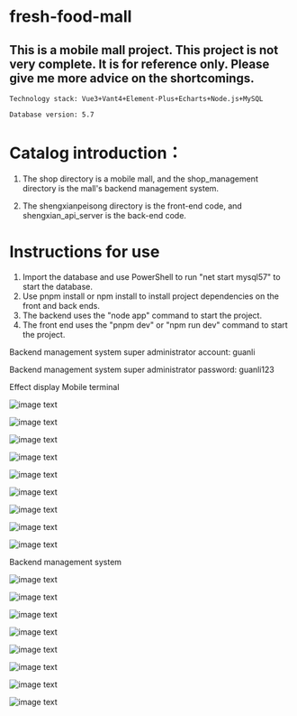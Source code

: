 # fresh-food-mall
##  This is a mobile mall project. This project is not very complete. It is for reference only. Please give me more advice on the shortcomings.

```
Technology stack: Vue3+Vant4+Element-Plus+Echarts+Node.js+MySQL
```

```
Database version: 5.7
```

# Catalog introduction：

1. The shop directory is a mobile mall, and the shop_management directory is the mall's backend management system.

2. The shengxianpeisong directory is the front-end code, and shengxian_api_server is the back-end code.

# Instructions for use

1. Import the database and use PowerShell to run "net start mysql57" to start the database.
2. Use pnpm install or npm install to install project dependencies on the front and back ends.
3. The backend uses the "node app" command to start the project.
4. The front end uses the "pnpm dev" or "npm run dev" command to start the project.



Backend management system super administrator account: guanli

Backend management system super administrator password: guanli123




Effect display
Mobile terminal

![image text](https://github.com/yangliang200517/images/blob/main/q1.jpg)

![image text](https://github.com/yangliang200517/images/blob/main/q2.jpg)

![image text](https://github.com/yangliang200517/images/blob/main/q3.jpg)

![image text](https://github.com/yangliang200517/images/blob/main/q4.jpg)

![image text](https://github.com/yangliang200517/images/blob/main/q5.jpg)

![image text](https://github.com/yangliang200517/images/blob/main/q6.jpg)

![image text](https://github.com/yangliang200517/images/blob/main/q7.jpg)

![image text](https://github.com/yangliang200517/images/blob/main/q8.jpg)

![image text](https://github.com/yangliang200517/images/blob/main/q9.jpg)


Backend management system

![image text](https://github.com/yangliang200517/images/blob/main/h1.jpg)

![image text](https://github.com/yangliang200517/images/blob/main/h2.jpg)

![image text](https://github.com/yangliang200517/images/blob/main/h3.jpg)

![image text](https://github.com/yangliang200517/images/blob/main/h4.jpg)

![image text](https://github.com/yangliang200517/images/blob/main/h5.jpg)

![image text](https://github.com/yangliang200517/images/blob/main/h6.jpg)

![image text](https://github.com/yangliang200517/images/blob/main/h7.jpg)

![image text](https://github.com/yangliang200517/images/blob/main/h8.jpg)
